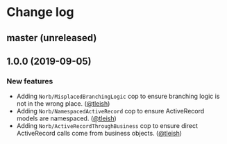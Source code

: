 # Change log

## master (unreleased)

## 1.0.0 (2019-09-05)

### New features

* Adding `Norb/MisplacedBranchingLogic` cop to ensure branching logic is not in the wrong place. ([@tleish][])
* Adding `Norb/NamespacedActiveRecord` cop to ensure ActiveRecord models are namespaced. ([@tleish][])
* Adding `Norb/ActiveRecordThroughBusiness` cop to ensure direct ActiveRecord calls come from business objects. ([@tleish][])


[@tleish]: https://github.com/tleish
